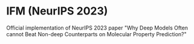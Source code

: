 # IFM (NeurIPS 2023)
Official implementation of NeurIPS 2023 paper "Why Deep Models Often cannot Beat Non-deep Counterparts on Molecular Property Prediction?" 
